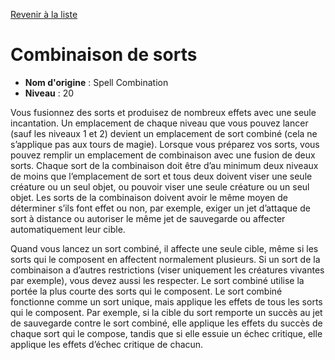 [Revenir à la liste](..)

# Combinaison de sorts

 * **Nom d'origine** : Spell Combination
 * **Niveau** : 20


<p>Vous fusionnez des sorts et produisez de nombreux effets avec une seule incantation. Un emplacement de chaque niveau que vous pouvez lancer (sauf les niveaux 1 et 2) devient un emplacement de sort combiné (cela ne s’applique pas aux tours de magie). Lorsque vous préparez vos sorts, vous pouvez remplir un emplacement de combinaison avec une fusion de deux sorts. Chaque sort de la combinaison doit être d’au minimum deux niveaux de moins que l’emplacement de sort et tous deux doivent viser une seule créature ou un seul objet, ou pouvoir viser une seule créature ou un seul objet. Les sorts de la combinaison doivent avoir le même moyen de déterminer s’ils font effet ou non, par exemple, exiger un jet d’attaque de sort à distance ou autoriser le même jet de sauvegarde ou affecter automatiquement leur cible.</p>
<p>Quand vous lancez un sort combiné, il affecte une seule cible, même si les sorts qui le composent en affectent normalement plusieurs. Si un sort de la combinaison a d’autres restrictions (viser uniquement les créatures vivantes par exemple), vous devez aussi les respecter. Le sort combiné utilise la portée la plus courte des sorts qui le composent. Le sort combiné fonctionne comme un sort unique, mais applique les effets de tous les sorts qui le composent. Par exemple, si la cible du sort remporte un succès au jet de sauvegarde contre le sort combiné, elle applique les effets du succès de chaque sort qui le compose, tandis que si elle essuie un échec critique, elle applique les effets d’échec critique de chacun.</p>
